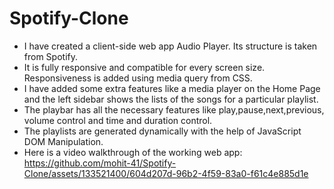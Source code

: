 # Spotify-Clone
* I have created a client-side web app Audio Player. Its structure is taken from Spotify.
* It is fully responsive and compatible for every screen size. Responsiveness is added using media query from CSS.
* I have added some extra features like a media player on the Home Page and the left sidebar shows the lists of the songs for a particular playlist.
* The playbar has all the necessary features like play,pause,next,previous, volume control and time and duration control.
* The playlists are generated dynamically with the help of JavaScript DOM Manipulation.
* Here is a video walkthrough of the working web app: 
https://github.com/mohit-41/Spotify-Clone/assets/133521400/604d207d-96b2-4f59-83a0-f61c4e885d1e



